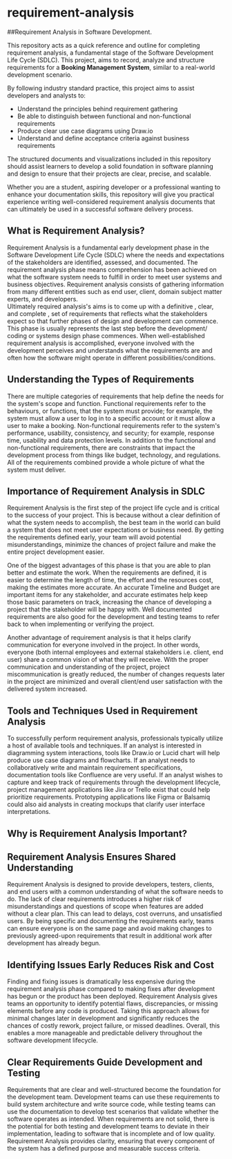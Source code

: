 # requirement-analysis

##Requirement Analysis in Software Development.

This repository acts as a quick reference and outline for completing requirement analysis, a fundamental stage of the Software Development Life Cycle (SDLC). This project, aims to record, analyze and structure requirements for a **Booking Management System**, similar to a real-world development scenario.

By following industry standard practice, this project aims to assist developers and analysts to:

- Understand the principles behind requirement gathering  
- Be able to distinguish between functional and non-functional requirements  
- Produce clear use case diagrams using Draw.io  
- Understand and define acceptance criteria against business requirements  

The structured documents and visualizations included in this repository should assist learners to develop a solid foundation in software planning and design to ensure that their projects are clear, precise, and scalable.

Whether you are a student, aspiring developer or a professional wanting to enhance your documentation skills, this repository will give you practical experience writing well-considered requirement analysis documents that can ultimately be used in a successful software delivery process.


## What is Requirement Analysis?

Requirement Analysis is a fundamental early development phase in the Software Development Life Cycle (SDLC) where the needs and expectations of the stakeholders are identified, assessed, and documented. The requirement analysis phase means comprehension has been achieved on what the software system needs to fulfill in order to meet user systems and business objectives. Requirement analysis consists of gathering information from many different entities such as end user, client, domain subject matter experts, and developers.  
Ultimately required analysis's aims is to come up with a definitive , clear, and complete , set of requirements that reflects what the stakeholders expect so that further phases of design and development can commence.  
This phase is usually represents the last step before the development/ coding or systems design phase commences. When well-established requirement analysis is accomplished, everyone involved with the development perceives and understands what the requirements are and often how the software might operate in different possibilities/conditions.

## Understanding the Types of Requirements

There are multiple categories of requirements that help define the needs for the system's scope and function. Functional requirements refer to the behaviours, or functions, that the system must provide; for example, the system must allow a user to log in to a specific account or it must allow a user to make a booking. Non-functional requirements refer to the system's performance, usability, consistency, and security; for example, response time, usability and data protection levels. In addition to the functional and non-functional requirements, there are constraints that impact the development process from things like budget, technology, and regulations. All of the requirements combined provide a whole picture of what the system must deliver.

## Importance of Requirement Analysis in SDLC

Requirement Analysis is the first step of the project life cycle and is critical to the success of your project. This is because without a clear definition of what the system needs to accomplish, the best team in the world can build a system that does not meet user expectations or business need. By getting the requirements defined early, your team will avoid potential misunderstandings, minimize the chances of project failure and make the entire project development easier.
 
One of the biggest advantages of this phase is that you are able to plan better and estimate the work. When the requirements are defined, it is easier to determine the length of time, the effort and the resources cost, making the estimates more accurate. An accurate Timeline and Budget are important items for any stakeholder, and accurate estimates help keep those basic parameters on track, increasing the chance of developing a project that the stakeholder will be happy with. Well documented requirements are also good for the development and testing teams to refer back to when implementing or verifying the project. 

Another advantage of requirement analysis is that it helps clarify communication for everyone involved in the project. In other words, everyone (both internal employees and external stakeholders i.e. client, end user) share a common vision of what they will receive. With the proper communication and understanding of the project, project miscommunication is greatly reduced, the number of changes requests later in the project are minimized and overall client/end user satisfaction with the delivered system increased.

## Tools and Techniques Used in Requirement Analysis

To successfully perform requirement analysis, professionals typically utilize a host of available tools and techniques. If an analyst is interested in diagramming system interactions, tools like Draw.io or Lucid chart will help produce use case diagrams and flowcharts. If an analyst needs to collaboratively write and maintain requirement specifications, documentation tools like Confluence are very useful. If an analyst wishes to capture and keep track of requirements through the development lifecycle, project management applications like Jira or Trello exist that could help prioritize requirements. Prototyping applications like Figma or Balsamiq could also aid analysts in creating mockups that clarify user interface interpretations.

## Why is Requirement Analysis Important?
## Requirement Analysis Ensures Shared Understanding

Requirement Analysis is designed to provide developers, testers, clients, and end users with a common understanding of what the software needs to do. The lack of clear requirements introduces a higher risk of misunderstandings and questions of scope when features are added without a clear plan. This can lead to delays, cost overruns, and unsatisfied users. By being specific and documenting the requirements early, teams can ensure everyone is on the same page and avoid making changes to previously agreed-upon requirements that result in additional work after development has already begun.

## Identifying Issues Early Reduces Risk and Cost

Finding and fixing issues is dramatically less expensive during the requirement analysis phase compared to making fixes after development has begun or the product has been deployed. Requirement Analysis gives teams an opportunity to identify potential flaws, discrepancies, or missing elements before any code is produced. Taking this approach allows for minimal changes later in development and significantly reduces the chances of costly rework, project failure, or missed deadlines. Overall, this enables a more manageable and predictable delivery throughout the software development lifecycle.

## Clear Requirements Guide Development and Testing

Requirements that are clear and well-structured become the foundation for the development team. Development teams can use these requirements to build system architecture and write source code, while testing teams can use the documentation to develop test scenarios that validate whether the software operates as intended. When requirements are not solid, there is the potential for both testing and development teams to deviate in their implementation, leading to software that is incomplete and of low quality. Requirement Analysis provides clarity, ensuring that every component of the system has a defined purpose and measurable success criteria.

